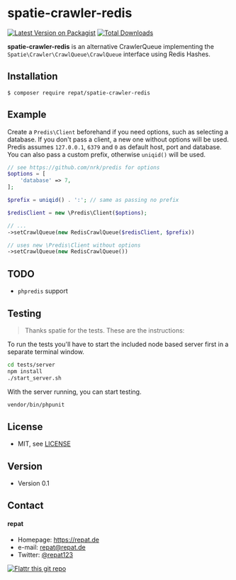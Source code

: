 # spatie-crawler-redis
[![Latest Version on Packagist](https://img.shields.io/packagist/v/repat/spatie-crawler-redis.svg?style=flat-square)](https://packagist.org/packages/repat/spatie-crawler-redis)
[![Total Downloads](https://img.shields.io/packagist/dt/repat/spatie-crawler-redis.svg?style=flat-square)](https://packagist.org/packages/repat/spatie-crawler-redis)

**spatie-crawler-redis** is an alternative CrawlerQueue implementing the `Spatie\Crawler\CrawlQueue\CrawlQueue` interface using Redis Hashes.

## Installation
`$ composer require repat/spatie-crawler-redis`

## Example
Create a `Predis\Client` beforehand if you need options, such as selecting a database. If you don't pass a client, a new one without options will be used. Predis assumes `127.0.0.1`, `6379` and `0` as default host, port and database. You can also pass a custom prefix, otherwise `uniqid()` will be used.

```php
// see https://github.com/nrk/predis for options
$options = [
    'database' => 7,
];

$prefix = uniqid() . ':'; // same as passing no prefix

$redisClient = new \Predis\Client($options);

// ...
->setCrawlQueue(new RedisCrawlQueue($redisClient, $prefix))

// uses new \Predis\Client without options
->setCrawlQueue(new RedisCrawlQueue())
```

## TODO
* `phpredis` support

## Testing
> Thanks spatie for the tests. These are the instructions:

To run the tests you'll have to start the included node based server first in a separate terminal window.

```bash
cd tests/server
npm install
./start_server.sh
```

With the server running, you can start testing.
```bash
vendor/bin/phpunit
```

## License
* MIT, see [LICENSE](https://github.com/repat/spatie-crawler-redis/blob/master/LICENSE)

## Version
* Version 0.1

## Contact
#### repat
* Homepage: https://repat.de
* e-mail: repat@repat.de
* Twitter: [@repat123](https://twitter.com/repat123 "repat123 on twitter")

[![Flattr this git repo](http://api.flattr.com/button/flattr-badge-large.png)](https://flattr.com/submit/auto?user_id=repat&url=https://github.com/repat/spatie-crawler-redis&title=spatie-crawler-redis&language=&tags=github&category=software)
